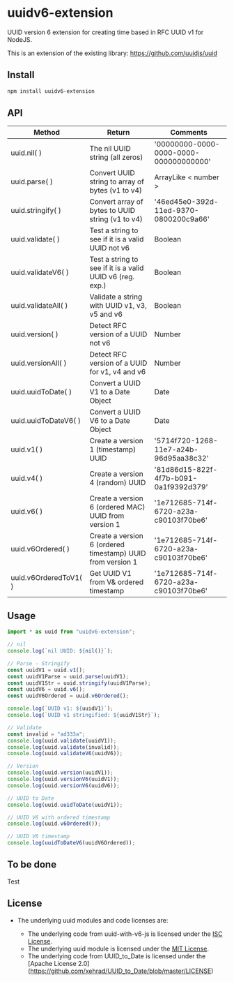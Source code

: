 # uuidv6-extension

UUID version 6 extension for creating time based in RFC UUID v1 for NodeJS.

This is an extension of the existing library: <https://github.com/uuidjs/uuid>

## Install

```bash
npm install uuidv6-extension
```

## API

| Method                | Return                                                     | Comments                               |
| --------------------- | ---------------------------------------------------------- | -------------------------------------- |
| uuid.nil( )           | The nil UUID string (all zeros)                            | '00000000-0000-0000-0000-000000000000' |
| uuid.parse( )         | Convert UUID string to array of bytes (v1 to v4)           | ArrayLike < number >                   |
| uuid.stringify( )     | Convert array of bytes to UUID string (v1 to v4)           | '46ed45e0-392d-11ed-9370-0800200c9a66' |
| uuid.validate( )      | Test a string to see if it is a valid UUID not v6          | Boolean                                |
| uuid.validateV6( )    | Test a string to see if it is a valid UUID v6 (reg. exp.)  | Boolean                                |
| uuid.validateAll( )   | Validate a string with UUID v1, v3, v5 and v6              | Boolean                                |
| uuid.version( )       | Detect RFC version of a UUID not v6                        | Number                                 |
| uuid.versionAll( )    | Detect RFC version of a UUID for v1, v4 and v6             | Number                                 |
| uuid.uuidToDate( )    | Convert a UUID V1 to a Date Object                         | Date                                   |
| uuid.uuidToDateV6( )  | Convert a UUID V6 to a Date Object                         | Date                                   |
| uuid.v1( )            | Create a version 1 (timestamp) UUID                        | '5714f720-1268-11e7-a24b-96d95aa38c32' |
| uuid.v4( )            | Create a version 4 (random) UUID                           | '81d86d15-822f-4f7b-b091-0a1f9392d379' |
| uuid.v6( )            | Create a version 6 (ordered MAC) UUID from version 1       | '1e712685-714f-6720-a23a-c90103f70be6' |
| uuid.v6Ordered( )     | Create a version 6 (ordered timestamp) UUID from version 1 | '1e712685-714f-6720-a23a-c90103f70be6' |
| uuid.v6OrderedToV1( ) | Get UUID V1 from V& ordered timestamp                      | '1e712685-714f-6720-a23a-c90103f70be6' |

## Usage

```ts
import * as uuid from "uuidv6-extension";

// nil
console.log(`nil UUID: ${nil()}`);

// Parse - Stringify
const uuidV1 = uuid.v1();
const uuidV1Parse = uuid.parse(uuidV1);
const uuidV1Str = uuid.stringify(uuidV1Parse);
const uuidV6 = uuid.v6();
const uuidV6Ordered = uuid.v6Ordered();

console.log(`UUID v1: ${uuidV1}`);
console.log(`UUID v1 stringified: ${uuidV1Str}`);

// Validate
const invalid = "ad333a";
console.log(uuid.validate(uuidV1));
console.log(uuid.validate(invalid));
console.log(uuid.validateV6(uuidV6));

// Version
console.log(uuid.version(uuidV1));
console.log(uuid.versionV6(uuidV1));
console.log(uuid.versionV6(uuidV6));

// UUID to Date
console.log(uuid.uuidToDate(uuidV1));

// UUID V6 with ordered timestamp
console.log(uuid.v6Ordered());

// UUID V6 timestamp
console.log(uuidToDateV6(uuidV6Ordered));
```

## To be done

Test

## License

- The underlying uuid modules and code licenses are:

  - The underlying code from uuid-with-v6-js is licensed under the [ISC License](https://github.com/kurttheviking/uuid-with-v6-js/blob/master/LICENSE).
  - The underlying uuid module is licensed under the [MIT License](https://github.com/kelektiv/node-uuid/blob/master/LICENSE.md).
  - The underlying code from UUID_to_Date is licensed under the [Apache License 2.0] (https://github.com/xehrad/UUID_to_Date/blob/master/LICENSE)
